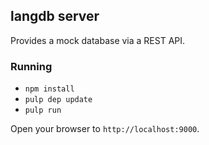 ## langdb server

Provides a mock database via a REST API.

### Running

- `npm install`
- `pulp dep update`
- `pulp run`

Open your browser to `http://localhost:9000`.
